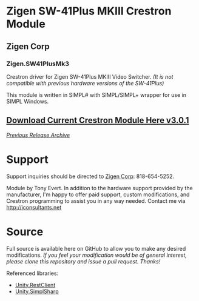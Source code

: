 # Zigen SW-41Plus MKIII Crestron Module
## Zigen Corp
### Zigen.SW41PlusMk3
Crestron driver for Zigen SW-41Plus MKIII Video Switcher. _(It is not compatible with previous hardware versions of the SW-41Plus)_

This module is written in SIMPL# with SIMPL/SIMPL+ wrapper for use in SIMPL Windows. 

## [Download Current Crestron Module Here v3.0.1](https://github.com/tony722/Zigen.SW41PlusMk3/raw/master/Releases/SW-41Plus%20MKIII%203.0.0.zip)
*[Previous Release Archive](https://github.com/tony722/Zigen.SW41PlusMk3/tree/master/Releases)*

# Support
Support inquiries should be directed to [Zigen Corp](https://zingencorp.com): 818-654-5252. 

Module by Tony Evert. 
In addition to the hardware support provided by the manufacturer, I'm happy to offer paid support, custom modifications, and Crestron programming to assist you in any way needed. Contact me via http://iconsultants.net

# Source
Full source is available here on GitHub to allow you to make any desired modifications. _If you feel your modification would be of general interest, please clone this repository and issue a pull request. Thanks!_

Referenced libraries:
* [Unity.RestClient](https://github.com/tony722/Unity.RestClient) 
* [Unity.SimplSharp](https://github.com/tony722/Unity.SimplSharp)
